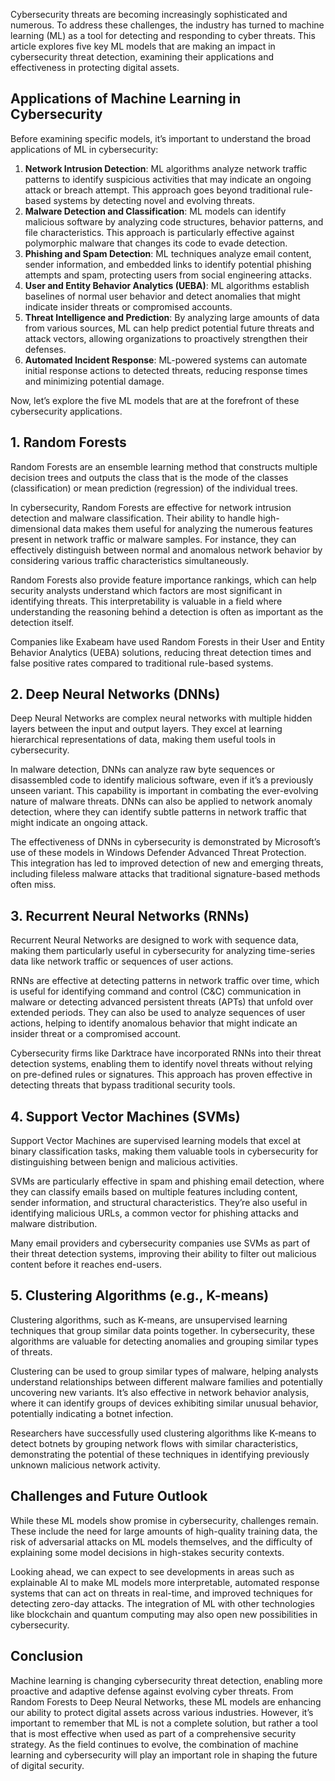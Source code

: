 
Cybersecurity threats are becoming increasingly sophisticated and numerous. To address these challenges, the industry has turned to machine learning (ML) as a tool for detecting and responding to cyber threats. This article explores five key ML models that are making an impact in cybersecurity threat detection, examining their applications and effectiveness in protecting digital assets.

## Applications of Machine Learning in Cybersecurity

Before examining specific models, it’s important to understand the broad applications of ML in cybersecurity:

1. **Network Intrusion Detection**: ML algorithms analyze network traffic patterns to identify suspicious activities that may indicate an ongoing attack or breach attempt. This approach goes beyond traditional rule-based systems by detecting novel and evolving threats.
2. **Malware Detection and Classification**: ML models can identify malicious software by analyzing code structures, behavior patterns, and file characteristics. This approach is particularly effective against polymorphic malware that changes its code to evade detection.
3. **Phishing and Spam Detection**: ML techniques analyze email content, sender information, and embedded links to identify potential phishing attempts and spam, protecting users from social engineering attacks.
4. **User and Entity Behavior Analytics (UEBA)**: ML algorithms establish baselines of normal user behavior and detect anomalies that might indicate insider threats or compromised accounts.
5. **Threat Intelligence and Prediction**: By analyzing large amounts of data from various sources, ML can help predict potential future threats and attack vectors, allowing organizations to proactively strengthen their defenses.
6. **Automated Incident Response**: ML-powered systems can automate initial response actions to detected threats, reducing response times and minimizing potential damage.

Now, let’s explore the five ML models that are at the forefront of these cybersecurity applications.

## 1. Random Forests

Random Forests are an ensemble learning method that constructs multiple decision trees and outputs the class that is the mode of the classes (classification) or mean prediction (regression) of the individual trees.

In cybersecurity, Random Forests are effective for network intrusion detection and malware classification. Their ability to handle high-dimensional data makes them useful for analyzing the numerous features present in network traffic or malware samples. For instance, they can effectively distinguish between normal and anomalous network behavior by considering various traffic characteristics simultaneously.

Random Forests also provide feature importance rankings, which can help security analysts understand which factors are most significant in identifying threats. This interpretability is valuable in a field where understanding the reasoning behind a detection is often as important as the detection itself.

Companies like Exabeam have used Random Forests in their User and Entity Behavior Analytics (UEBA) solutions, reducing threat detection times and false positive rates compared to traditional rule-based systems.

## 2. Deep Neural Networks (DNNs)

Deep Neural Networks are complex neural networks with multiple hidden layers between the input and output layers. They excel at learning hierarchical representations of data, making them useful tools in cybersecurity.

In malware detection, DNNs can analyze raw byte sequences or disassembled code to identify malicious software, even if it’s a previously unseen variant. This capability is important in combating the ever-evolving nature of malware threats. DNNs can also be applied to network anomaly detection, where they can identify subtle patterns in network traffic that might indicate an ongoing attack.

The effectiveness of DNNs in cybersecurity is demonstrated by Microsoft’s use of these models in Windows Defender Advanced Threat Protection. This integration has led to improved detection of new and emerging threats, including fileless malware attacks that traditional signature-based methods often miss.

## 3. Recurrent Neural Networks (RNNs)

Recurrent Neural Networks are designed to work with sequence data, making them particularly useful in cybersecurity for analyzing time-series data like network traffic or sequences of user actions.

RNNs are effective at detecting patterns in network traffic over time, which is useful for identifying command and control (C&C) communication in malware or detecting advanced persistent threats (APTs) that unfold over extended periods. They can also be used to analyze sequences of user actions, helping to identify anomalous behavior that might indicate an insider threat or a compromised account.

Cybersecurity firms like Darktrace have incorporated RNNs into their threat detection systems, enabling them to identify novel threats without relying on pre-defined rules or signatures. This approach has proven effective in detecting threats that bypass traditional security tools.

## 4. Support Vector Machines (SVMs)

Support Vector Machines are supervised learning models that excel at binary classification tasks, making them valuable tools in cybersecurity for distinguishing between benign and malicious activities.

SVMs are particularly effective in spam and phishing email detection, where they can classify emails based on multiple features including content, sender information, and structural characteristics. They’re also useful in identifying malicious URLs, a common vector for phishing attacks and malware distribution.

Many email providers and cybersecurity companies use SVMs as part of their threat detection systems, improving their ability to filter out malicious content before it reaches end-users.

## 5. Clustering Algorithms (e.g., K-means)

Clustering algorithms, such as K-means, are unsupervised learning techniques that group similar data points together. In cybersecurity, these algorithms are valuable for detecting anomalies and grouping similar types of threats.

Clustering can be used to group similar types of malware, helping analysts understand relationships between different malware families and potentially uncovering new variants. It’s also effective in network behavior analysis, where it can identify groups of devices exhibiting similar unusual behavior, potentially indicating a botnet infection.

Researchers have successfully used clustering algorithms like K-means to detect botnets by grouping network flows with similar characteristics, demonstrating the potential of these techniques in identifying previously unknown malicious network activity.

## Challenges and Future Outlook

While these ML models show promise in cybersecurity, challenges remain. These include the need for large amounts of high-quality training data, the risk of adversarial attacks on ML models themselves, and the difficulty of explaining some model decisions in high-stakes security contexts.

Looking ahead, we can expect to see developments in areas such as explainable AI to make ML models more interpretable, automated response systems that can act on threats in real-time, and improved techniques for detecting zero-day attacks. The integration of ML with other technologies like blockchain and quantum computing may also open new possibilities in cybersecurity.

## Conclusion

Machine learning is changing cybersecurity threat detection, enabling more proactive and adaptive defense against evolving cyber threats. From Random Forests to Deep Neural Networks, these ML models are enhancing our ability to protect digital assets across various industries. However, it’s important to remember that ML is not a complete solution, but rather a tool that is most effective when used as part of a comprehensive security strategy. As the field continues to evolve, the combination of machine learning and cybersecurity will play an important role in shaping the future of digital security.